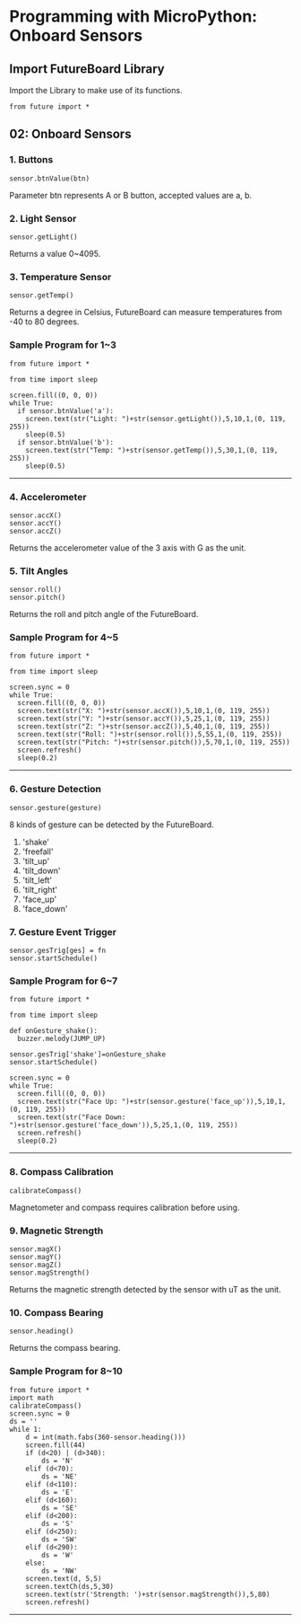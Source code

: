 # Programming with MicroPython: Onboard Sensors

## Import FutureBoard Library

Import the Library to make use of its functions.

    from future import *

## 02: Onboard Sensors

### 1. Buttons

    sensor.btnValue(btn)
    
Parameter btn represents A or B button, accepted values are a, b.

### 2. Light Sensor

    sensor.getLight()
    
Returns a value 0~4095.

### 3. Temperature Sensor

    sensor.getTemp()
    
Returns a degree in Celsius, FutureBoard can measure temperatures from -40 to 80 degrees.

### Sample Program for 1~3

    from future import *
    
    from time import sleep
    
    screen.fill((0, 0, 0))
    while True:
      if sensor.btnValue('a'):
        screen.text(str("Light: ")+str(sensor.getLight()),5,10,1,(0, 119, 255))
        sleep(0.5)
      if sensor.btnValue('b'):
        screen.text(str("Temp: ")+str(sensor.getTemp()),5,30,1,(0, 119, 255))
        sleep(0.5)

-----------------

### 4. Accelerometer

    sensor.accX()
    sensor.accY()
    sensor.accZ()
    
Returns the accelerometer value of the 3 axis with G as the unit.

### 5. Tilt Angles

    sensor.roll()
    sensor.pitch()
    
Returns the roll and pitch angle of the FutureBoard.

### Sample Program for 4~5

    from future import *

    from time import sleep
    
    screen.sync = 0
    while True:
      screen.fill((0, 0, 0))
      screen.text(str("X: ")+str(sensor.accX()),5,10,1,(0, 119, 255))
      screen.text(str("Y: ")+str(sensor.accY()),5,25,1,(0, 119, 255))
      screen.text(str("Z: ")+str(sensor.accZ()),5,40,1,(0, 119, 255))
      screen.text(str("Roll: ")+str(sensor.roll()),5,55,1,(0, 119, 255))
      screen.text(str("Pitch: ")+str(sensor.pitch()),5,70,1,(0, 119, 255))
      screen.refresh()
      sleep(0.2)

---------------

### 6. Gesture Detection

    sensor.gesture(gesture)

8 kinds of gesture can be detected by the FutureBoard.

1. 'shake'
2. 'freefall'
3. 'tilt_up'
4. 'tilt_down'
5. 'tilt_left'
6. 'tilt_right'
7. 'face_up'
8. 'face_down'

### 7. Gesture Event Trigger

    sensor.gesTrig[ges] = fn
    sensor.startSchedule()
    
### Sample Program for 6~7

    from future import *
    
    from time import sleep

    def onGesture_shake():
      buzzer.melody(JUMP_UP)
    
    sensor.gesTrig['shake']=onGesture_shake
    sensor.startSchedule()
    
    screen.sync = 0
    while True:
      screen.fill((0, 0, 0))
      screen.text(str("Face Up: ")+str(sensor.gesture('face_up')),5,10,1,(0, 119, 255))
      screen.text(str("Face Down: ")+str(sensor.gesture('face_down')),5,25,1,(0, 119, 255))
      screen.refresh()
      sleep(0.2)

-----------------

### 8. Compass Calibration

    calibrateCompass()
    
Magnetometer and compass requires calibration before using.

### 9. Magnetic Strength

    sensor.magX()
    sensor.magY()
    sensor.magZ()
    sensor.magStrength()
    
Returns the magnetic strength detected by the sensor with uT as the unit.

### 10. Compass Bearing

    sensor.heading()
    
Returns the compass bearing.

### Sample Program for 8~10

    from future import *
    import math
    calibrateCompass()
    screen.sync = 0
    ds = ''
    while 1:
        d = int(math.fabs(360-sensor.heading()))
        screen.fill(44)
        if (d<20) | (d>340):
            ds = 'N'
        elif (d<70):
            ds = 'NE'
        elif (d<110):
            ds = 'E'
        elif (d<160):
            ds = 'SE'
        elif (d<200):
            ds = 'S'
        elif (d<250):
            ds = 'SW'
        elif (d<290):
            ds = 'W'
        else:
            ds = 'NW'
        screen.text(d, 5,5)
        screen.textCh(ds,5,30)
        screen.text(str('Strength: ')+str(sensor.magStrength()),5,80)
        screen.refresh()
        
--------------------